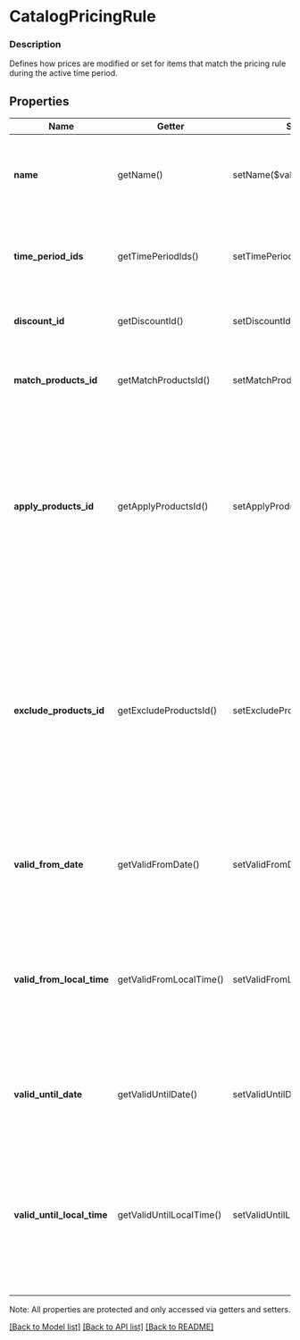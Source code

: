 # CatalogPricingRule

### Description

Defines how prices are modified or set for items that match the pricing rule during the active time period.

## Properties
Name | Getter | Setter | Type | Description | Notes
------------ | ------------- | ------------- | ------------- | ------------- | -------------
**name** | getName() | setName($value) | **string** | User-defined name for the pricing rule. For example, \&quot;Buy one get one free\&quot; or \&quot;10% off\&quot;. | [optional] 
**time_period_ids** | getTimePeriodIds() | setTimePeriodIds($value) | **string[]** | Unique ID for the &#x60;CatalogTimePeriod&#x60;s when this pricing rule is in effect. If left unset, the pricing rule is always in effect. | [optional] 
**discount_id** | getDiscountId() | setDiscountId($value) | **string** | Unique ID for the &#x60;CatalogDiscount&#x60; to take off the price of all matched items. | [optional] 
**match_products_id** | getMatchProductsId() | setMatchProductsId($value) | **string** | Unique ID for the &#x60;CatalogProductSet&#x60; that will be matched by this rule. A match rule matches within the entire cart. | [optional] 
**apply_products_id** | getApplyProductsId() | setApplyProductsId($value) | **string** | The &#x60;CatalogProductSet&#x60; to apply the pricing rule to within the set of matched products specified by &#x60;match_products_id&#x60;. An apply rule can only match once within the set of matched products. If left unset, the pricing rule will be applied to all products within the set of matched products. | [optional] 
**exclude_products_id** | getExcludeProductsId() | setExcludeProductsId($value) | **string** | Identifies the &#x60;CatalogProductSet&#x60; to exclude from this pricing rule. An exclude rule matches within the subset of the cart that fits the match rules (the match set). An exclude rule can only match once in the match set. If not supplied, the pricing will be applied to all products in the match set. Other products retain their base price, or a price generated by other rules. | [optional] 
**valid_from_date** | getValidFromDate() | setValidFromDate($value) | **string** | Represents the date the Pricing Rule is valid from. Represented in RFC3339 full-date format (YYYY-MM-DD). | [optional] 
**valid_from_local_time** | getValidFromLocalTime() | setValidFromLocalTime($value) | **string** | Represents the local time the pricing rule should be valid from. Time zone is determined by the device running the Point of Sale app.  Represented in RFC3339 partial-time format (HH:MM:SS). Partial seconds will be truncated. | [optional] 
**valid_until_date** | getValidUntilDate() | setValidUntilDate($value) | **string** | Represents the date the pricing rule will become inactive.  Represented in RFC3339 full-date format (YYYY-MM-DD). | [optional] 
**valid_until_local_time** | getValidUntilLocalTime() | setValidUntilLocalTime($value) | **string** | Represents the local time at which the pricing rule will become inactive. Time zone is determined by the device running the Point of Sale app.  Represented in RFC3339 partial-time format (HH:MM:SS). Partial seconds will be truncated. | [optional] 

Note: All properties are protected and only accessed via getters and setters.

[[Back to Model list]](../../README.md#documentation-for-models) [[Back to API list]](../../README.md#documentation-for-api-endpoints) [[Back to README]](../../README.md)


